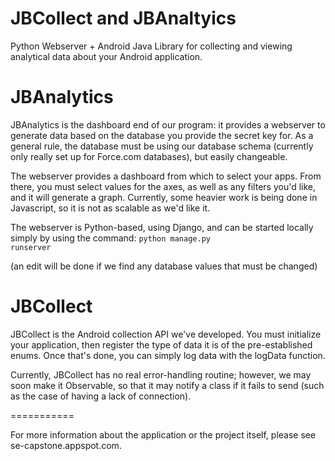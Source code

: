 JBCollect and JBAnaltyics
===========

Python Webserver + Android Java Library for collecting and viewing analytical data about your Android application.

JBAnalytics
===========
JBAnalytics is the dashboard end of our program: it provides a webserver to generate data based on the database you provide the secret key for. As a general rule, the database must be using our database schema (currently only really set up for Force.com databases), but easily changeable.

The webserver provides a dashboard from which to select your apps.  From there, you must select values for the axes, as well as any filters you'd like, and it will generate a graph.  Currently, some heavier work is being done in Javascript, so it is not as scalable as we'd like it.

The webserver is Python-based, using Django, and can be started locally simply by using the command:
<code>python manage.py runserver</code>

(an edit will be done if we find any database values that must be changed)

JBCollect
===========

JBCollect is the Android collection API we've developed.  You must initialize your application, then register the type of data it is of the pre-established enums.  Once that's done, you can simply log data with the logData function.

Currently, JBCollect has no real error-handling routine; however, we may soon make it Observable, so that it may notify a class if it fails to send (such as the case of having a lack of connection).

===========

For more information about the application or the project itself, please see se-capstone.appspot.com.
